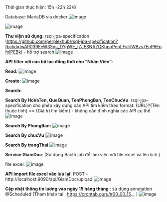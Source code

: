Thời gian thực hiện: 15h -22h 22/8


Database: MariaDB via docker
![image](https://github.com/phuoc1707/TDPHUOC-TEST-BE/assets/93043199/583ea270-d423-45f7-a45c-c8887305e36e)


![image](https://github.com/phuoc1707/TDPHUOC-TEST-BE/assets/93043199/7a5bc369-550c-489e-baf6-d6c597a58abd)

**Thư viện sử dụng:**
  rsql-jpa-specification (https://github.com/perplexhub/rsql-jpa-specification?fbclid=IwAR039EeW33ns_DYgWE_jZJESNAZQKhpoPebLFvlrlWBzs7EoP6EpfxlPEBk) - hỗ trợ search
![image](https://github.com/phuoc1707/TDPHUOC-TEST-BE/assets/93043199/2338a6c6-160f-4218-add5-8e1b63ff338e)

**API filter với các bộ lọc đồng thời cho “Nhân Viên”:**

**Read:**
![image](https://github.com/phuoc1707/TDPHUOC-TEST-BE/assets/93043199/6747dd71-efb0-4d2d-ad0d-c6b79a52e26e)

**Create:**
![image](https://github.com/phuoc1707/TDPHUOC-TEST-BE/assets/93043199/cd38ad5c-386f-46dd-810c-1b704ca84165)

**Search:**

**Search By  HoVaTen, QueQuan, TenPhongBan, TenChucVu**: rsql-jpa-specification cho phép xây dựng các API tìm kiếm theo format: {URL}?{Tên thuộc tính} == {Giá trị tìm kiếm} - không cần định nghĩa các API cụ thể
![image](https://github.com/phuoc1707/TDPHUOC-TEST-BE/assets/93043199/241e0cb3-3e0d-4199-9030-adb441ca2299)


**Search By PhongBan:**
![image](https://github.com/phuoc1707/TDPHUOC-TEST-BE/assets/93043199/7dcbda0f-fe35-4481-b5bd-f2d36c84d134)

**Search By chucVu**
![image](https://github.com/phuoc1707/TDPHUOC-TEST-BE/assets/93043199/92b8279a-aa17-493f-8c6c-203fba5d99ff)

**Search By trangThai**
![image](https://github.com/phuoc1707/TDPHUOC-TEST-BE/assets/93043199/a120cf64-c43f-475b-9407-4ff321ddb126)


**Service GiamDoc**: (Sử dụng Bacth job để làm việc với file excel và lên lịch )

file excel:
![image](https://github.com/phuoc1707/TDPHUOC-TEST-BE/assets/93043199/4e45b2d8-b8e6-43f0-990e-9a562784d21c)


**API import file excel vào lưu lại:** POST - http://localhost:9090/api/GiamDoc/upload
![image](https://github.com/phuoc1707/TDPHUOC-TEST-BE/assets/93043199/d321f9d5-25e9-4f8e-a57e-18185dac9fb4)


 **Cập nhật thông tin lương vào ngày 15 hàng tháng** : sử dụng annotation @Scheduled (Tham khảo tại : https://crontab.guru/#00_00_15_*_* )
![image](https://github.com/phuoc1707/TDPHUOC-TEST-BE/assets/93043199/1840c79e-1a3e-4ad8-b4f7-bc36c882d01f)

	
